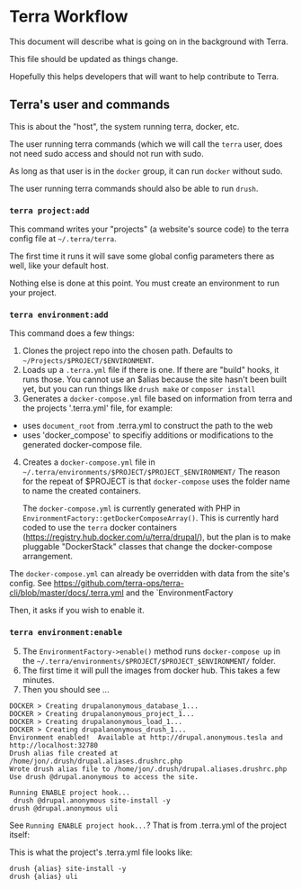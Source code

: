 Terra Workflow
==============

This document will describe what is going on in the background with Terra.

This file should be updated as things change.

Hopefully this helps developers that will want to help contribute to Terra.

## Terra's user and commands

This is about the "host", the system running terra, docker, etc.

The user running terra commands (which we will call the `terra` user, does not need sudo access and should not run with sudo.

As long as that user is in the `docker` group, it can run `docker` without sudo.

The user running terra commands should also be able to run `drush`.

### `terra project:add`

This command writes your "projects" (a website's source code) to the terra config file at `~/.terra/terra`.  

The first time it runs it will save some global config parameters there as well, like your default host.

Nothing else is done at this point. You must create an environment to run your project.

### `terra environment:add`

This command does a few things:

1. Clones the project repo into the chosen path. Defaults to `~/Projects/$PROJECT/$ENVIRONMENT`.
2. Loads up a `.terra.yml` file if there is one. If there are "build" hooks, it runs those.  You cannot use an $alias because the site hasn't been built yet, but you can run things like `drush make` or `composer install`
3. Generates a `docker-compose.yml` file based on information from terra and the projects '.terra.yml' file, for example:
  - uses `document_root` from .terra.yml to construct the path to the web 
  - uses 'docker_compose' to specifiy additions or modifications to the generated docker-compose file.
4. Creates a `docker-compose.yml` file in `~/.terra/environments/$PROJECT/$PROJECT_$ENVIRONMENT/`
   The reason for the repeat of $PROJECT is that `docker-compose` uses the folder name to name the created containers.

   The `docker-compose.yml` is currently generated with PHP in `EnvironmentFactory::getDockerComposeArray()`.  This is currently hard coded to use the `terra` docker containers (https://registry.hub.docker.com/u/terra/drupal/), but the plan is to make pluggable "DockerStack" classes that change the docker-compose arrangement. 
   
  The `docker-compose.yml` can already be overridden with data from the site's config.  See https://github.com/terra-ops/terra-cli/blob/master/docs/.terra.yml and the `EnvironmentFactory

Then, it asks if you wish to enable it.

### `terra environment:enable`

5. The `EnvironmentFactory->enable()` method runs `docker-compose up` in the `~/.terra/environments/$PROJECT/$PROJECT_$ENVIRONMENT/` folder.
6. The first time it will pull the images from docker hub. This takes a few minutes.
7. Then you should see ...

```
DOCKER > Creating drupalanonymous_database_1...
DOCKER > Creating drupalanonymous_project_1...
DOCKER > Creating drupalanonymous_load_1...
DOCKER > Creating drupalanonymous_drush_1...
Environment enabled!  Available at http://drupal.anonymous.tesla and http://localhost:32780
Drush alias file created at /home/jon/.drush/drupal.aliases.drushrc.php
Wrote drush alias file to /home/jon/.drush/drupal.aliases.drushrc.php
Use drush @drupal.anonymous to access the site.

Running ENABLE project hook...
 drush @drupal.anonymous site-install -y
drush @drupal.anonymous uli
```

See `Running ENABLE project hook...`? That is from .terra.yml of the project itself:

This is what the project's .terra.yml file looks like:

```
drush {alias} site-install -y
drush {alias} uli
```



